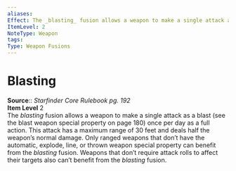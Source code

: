 ```yaml
---
aliases: 
Effect: The _blasting_ fusion allows a weapon to make a single attack as a blast (see the blast weapon special property on page 180) once per day as a full action. This attack has a maximum range of 30 feet and deals half the weapon’s normal damage. Only ranged weapons that don’t have the automatic, explode, line, or thrown weapon special property can benefit from the _blasting_ fusion. Weapons that don’t require attack rolls to affect their targets also can’t benefit from the _blasting_ fusion.
ItemLevel: 2
NoteType: Weapon
tags: 
Type: Weapon Fusions
---
```


# Blasting

**Source**:: _Starfinder Core Rulebook pg. 192_  
**Item Level** 2  
The _blasting_ fusion allows a weapon to make a single attack as a blast (see the blast weapon special property on page 180) once per day as a full action. This attack has a maximum range of 30 feet and deals half the weapon’s normal damage. Only ranged weapons that don’t have the automatic, explode, line, or thrown weapon special property can benefit from the _blasting_ fusion. Weapons that don’t require attack rolls to affect their targets also can’t benefit from the _blasting_ fusion.
